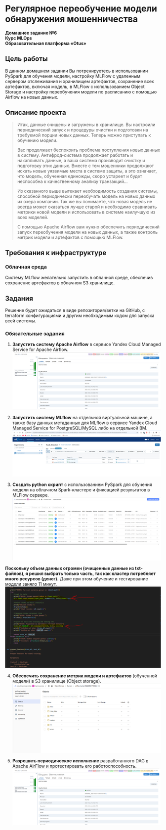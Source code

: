 # Регулярное переобучение модели обнаружения мошенничества

**Домашнее задание №6**  
**Курс MLOps**  
**Образовательная платформа «Otus»**

## Цель работы

В данном домашнем задании Вы потренируетесь в использовании PySpark для обучения модели, настройку MLFlow с удаленным сервером отслеживания и хранилищем артефактов, сохранение всех артефактов, включая модель, в MLFlow с использованием Object Storage и настройку переобучения модели по расписанию с помощью Airflow на новых данных.

## Описание проекта

> Итак, данные очищены и загружены в хранилище. Вы настроили периодический запуск и процедуры очистки и подготовки на требуемой порции новых данных. Теперь можно приступать к обучению модели.
> 
> Вас продолжает беспокоить проблема поступления новых данных в систему. Антифрод-система продолжает работать и накапливать данные, а ваша система производит очистку и подготовку этих данных. Вместе с тем мошенники продолжают искать новые уязвимые места в системе защиты, а это означает, что модель, обученная единожды, скоро устареет и будет неспособна к качественному анализу транзакций...
> 
> Из сказанного выше вытекает необходимость создания системы, способной периодически переобучать модель на новых данных из озера компании. Так же вы понимаете, что новая модель не всегда может оказаться лучше старой и необходимо сравнивать метрики новой модели и использовать в системе наилучшую из всех моделей.
> 
> С помощью Apache Airflow вам нужно обеспечить периодический запуск переобучения модели на новых данных, а также контроль метрик модели и артефактов с помощью MLFlow.

## Требования к инфраструктуре

### Облачная среда

Систему MLflow желательно запустить в облачной среде, обеспечив сохранение артефактов в облачном S3 хранилище.

## Задания

Решение будет ожидаться в виде репозитория/ветки на GitHub, с terraform конфигурациями и другим необходимым кодом для запуска всей системы.

### Обязательные задания

1. **Запустить систему Apache Airflow** в сервисе Yandex Cloud Managed Service for Apache Airflow.
![alt text](docs/airflow.png)

2. **Запустить систему MLflow** на отдельной виртуальной машине, а также базу данных метаданных для MLflow в сервисе Yandex Cloud Managed Service for PostgreSQL/MySQL либо на отдельной ВМ.
![alt text](docs/ml_flow.png)

3. **Создать python скрипт** с использованием PySpark для обучения модели на облачном Spark-кластере и фиксацией результатов в MLFlow сервере.
![alt text](docs/cluster.png)

**Поскольку объем данных огромен (очищенные данные из txt-файлов), я решил выбрать только часть, так как кластер потребляет много ресурсов (денег).**  Даже при этом обучение и тестирование модели заняло 11 минут.
![alt text](docs/script.png)

4. **Обеспечить сохранение метрик модели и артефактов** (обученной модели) в S3 хранилище (Object storage).
![alt text](docs/bucket.png)

5. **Разрешить периодическое исполнение** разработанного DAG в Apache AirFlow и протестировать его работоспособность.
![alt text](docs/airflow.png)
